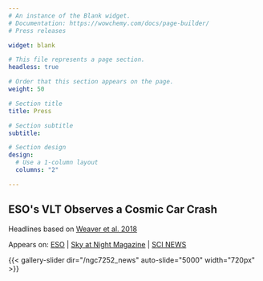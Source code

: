 ```yaml
---
# An instance of the Blank widget.
# Documentation: https://wowchemy.com/docs/page-builder/
# Press releases

widget: blank

# This file represents a page section.
headless: true

# Order that this section appears on the page.
weight: 50

# Section title
title: Press

# Section subtitle
subtitle:

# Section design
design:
  # Use a 1-column layout
  columns: "2"

---
```


## ESO's VLT Observes a Cosmic Car Crash
Headlines based on [Weaver et al. 2018](https://arxiv.org/abs/1801.09691)

Appears on: [ESO](https://www.eso.org/public/images/comparisons/potw1806a/) | [Sky at Night Magazine](https://www.skyatnightmagazine.com/) | [SCI NEWS](http://www.sci-news.com/astronomy/esos-very-large-telescope-galaxy-galaxy-merger-remnant-ngc-7252-05712.html) 
<!-- {{< figure src="potw1806b.jpg" caption="NGC 7252 with Gas Velocity Field" >}} -->
{{< gallery-slider dir="/ngc7252_news" auto-slide="5000" width="720px" >}}